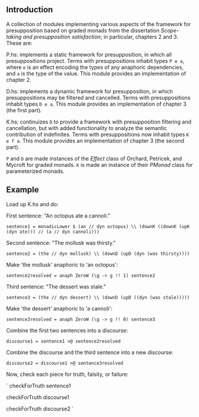 ## Introduction

A collection of modules implementing various aspects of the framework for
presupposition based on graded monads from the dissertation *Scope-taking and
presupposition satisfaction*; in particular, chapters 2 and 3. These are:

P.hs: implements a static framework for presupposition, in which all
presuppositions project. Terms with presuppositions inhabit types `P e a`, where
`e` is an effect encoding the types of any anaphoric dependencies, and `a` is
the type of the value. This module provides an implementation of chapter 2.

D.hs: implements a dynamic framework for presupposition, in which
presuppositions may be filtered and cancelled. Terms with presuppositions
inhabit types `D e a`. This module provides an implementation of chapter 3 (the
first part).

K.hs: continuizes `D` to provide a framework with presupposition filtering and
cancellation, but with added functionality to analyze the semantic contribution
of indefinites. Terms with presuppositions now inhabit types `K e f a`. This
module provides an implementation of chapter 3 (the second part).

`P` and `D` are made instances of the *Effect* class of Orchard, Petricek, and
Mycroft for graded monads. `K` is made an instance of their *PMonad* class for
parameterized monads.

## Example

Load up K.hs and do:

First sentence: "An octopus ate a cannoli."

  `
  sentence1 = monadicLower $ (an // dyn octopus) \\ (downK ((downK (upK (dyn ate))) // (a // dyn cannoli)))
  `

Second sentence: "The mollusk was thirsty."

  `
  sentence2 = (the // dyn mollusk) \\ (downD (upD (dyn (was thirsty))))
  `

Make 'the mollusk' anaphoric to 'an octopus':

  `
  sentence2resolved = anaph ZeroW (\g -> g !! 1) sentence2
  `

Third sentence: "The dessert was stale."

  `
  sentence3 = (the // dyn dessert) \\ (downD (upD ((dyn (was stale)))))
  `

Make 'the dessert' anaphoric to 'a cannoli':

  `
  sentence3resolved = anaph ZeroW (\g -> g !! 0) sentence3
  `

Combine the first two sentences into a discourse:

  `
  discourse1 = sentence1 >@ sentence2resolved
  `

Combine the discourse and the third sentence into a new discourse:

  `
  discourse2 = discourse1 >@ sentence3resolved
  `

Now, check each piece for truth, falsity, or failure:

  `
  checkForTruth sentence1

  checkForTruth discourse1

  checkForTruth discourse2
  `